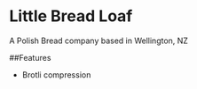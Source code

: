 # Little Bread Loaf
A Polish Bread company based in Wellington, NZ

##Features
- Brotli compression
